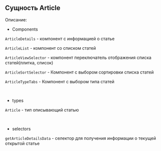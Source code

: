 ## Сущность Article

Описание:

- Components

`ArticleDetails` - компонент с информацией о статье

`ArticleList` - компонент со списком статей

`ArticleViewSelector` - компонент переключатель отображения списка статей(плитка, список)

`ArticleSortSelector` - Компонент с выбором сортировки списка статей

`ArticleTypeTabs` - Компонент с выбором типа статей

<br/>

- types

`Article` - тип описывающий статью

<br/>

- selectors

`getArticleDetailsData` - селектор для получения информации о текущей открытой статье